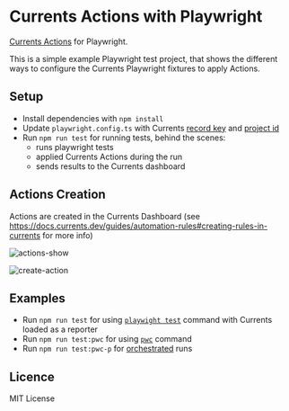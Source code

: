 # Currents Actions with Playwright

[Currents Actions](https://docs.currents.dev/guides/currents-actions) for Playwright.

This is a simple example Playwright test project, that shows the different ways to configure the Currents Playwright fixtures to apply Actions.


## Setup

- Install dependencies with `npm install`
- Update `playwright.config.ts` with Currents [record key](https://docs.currents.dev/guides/record-key) and [project id](https://docs.currents.dev/dashboard/projects/project-settings)
- Run `npm run test` for running tests, behind the scenes:
  - runs playwright tests
  - applied Currents Actions during the run
  - sends results to the Currents dashboard
 
## Actions Creation

Actions are created in the Currents Dashboard (see https://docs.currents.dev/guides/automation-rules#creating-rules-in-currents for more info)

![actions-show](https://github.com/user-attachments/assets/24b16c4a-cf77-42fd-a91d-eda8cb93e88d)

![create-action](https://github.com/user-attachments/assets/64c53638-0bee-4257-b521-ef840e525ae7)

## Examples

- Run `npm run test` for using [`playwight test`](https://docs.currents.dev/getting-started/playwright/you-first-playwright-run#using-reporter-configuration) command with Currents loaded as a reporter
- Run `npm run test:pwc` for using [`pwc`](https://docs.currents.dev/getting-started/playwright/you-first-playwright-run#using-the-cli) command
- Run `npm run test:pwc-p` for [orchestrated](https://docs.currents.dev/guides/parallelization-guide/pw-parallelization/playwright-orchestration) runs

## Licence

MIT License
